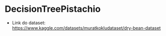 # DecisionTreePistachio

- Link do dataset: https://www.kaggle.com/datasets/muratkokludataset/dry-bean-dataset
